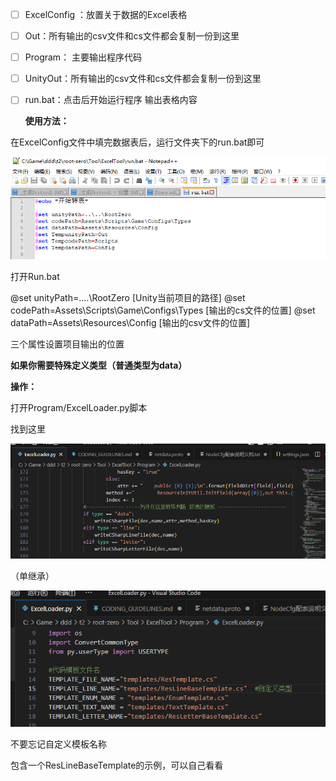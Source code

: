 - [ ] ExcelConfig ：放置关于数据的Excel表格
- [ ] Out：所有输出的csv文件和cs文件都会复制一份到这里
- [ ] Program： 主要输出程序代码
- [ ] UnityOut：所有输出的csv文件和cs文件都会复制一份到这里
- [ ] run.bat：点击后开始运行程序 输出表格内容

  **使用方法：**

在ExcelConfig文件中填完数据表后，运行文件夹下的run.bat即可

![md1](./Md/md1.png)

打开Run.bat

@set unityPath=..\..\RootZero    [Unity当前项目的路径]
@set codePath=Assets\Scripts\Game\Configs\Types [输出的cs文件的位置]
@set dataPath=Assets\Resources\Config [输出的csv文件的位置]

三个属性设置项目输出的位置



**如果你需要特殊定义类型（普通类型为data）**

**操作：**

打开Program/ExcelLoader.py脚本 

找到这里

![md2](./Md/md2.png)

（单继承）

![md3](./Md/md3.png)

不要忘记自定义模板名称

包含一个ResLineBaseTemplate的示例，可以自己看看
